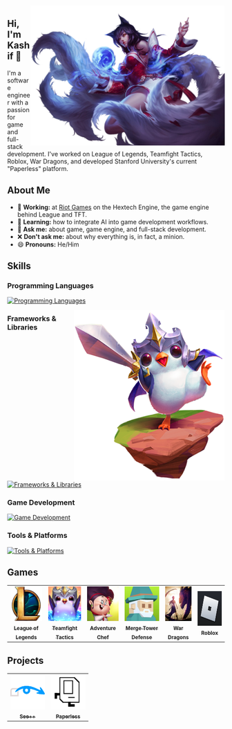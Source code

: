 <img align="right" width="450" src="img/ahri_splash.png"/>

## Hi, I'm Kashif 👋

I'm a software engineer with a passion for game and full-stack development. I've worked on League of Legends, Teamfight Tactics, Roblox, War Dragons, and developed Stanford University's current "Paperless" platform.


## About Me
- 🔭 **Working:** at [Riot Games](https://github.com/RiotGames) on the Hextech Engine, the game engine behind League and TFT.
- 🌱 **Learning:** how to integrate AI into game development workflows.
- 💬 **Ask me:** about game, game engine, and full-stack development.
- ❌ **Don't ask me:** about why everything is, in fact, a minion.
- 😄 **Pronouns:** He/Him


## Skills

### Programming Languages

[![Programming Languages](https://skillicons.dev/icons?i=cpp,cs,c,python,ts,js,java)](https://skillicons.dev)

<img align="right" width="350" src="img/tft_pengu.png"/>

### Frameworks & Libraries
[![Frameworks & Libraries](https://skillicons.dev/icons?i=react,nodejs,express)](https://skillicons.dev)

### Game Development
[![Game Development](https://skillicons.dev/icons?i=unity,unreal)](https://skillicons.dev)


### Tools & Platforms
[![Tools & Platforms](https://skillicons.dev/icons?i=aws,docker)](https://skillicons.dev)


## Games
<table>
  <tr>
    <td align="center">
      <a href="https://www.leagueoflegends.com/">
        <img src="img/league.png" width="80" height="80"><br/>
        <sub><b>League of Legends</b></sub>
      </a>
    </td>
    <td align="center">
      <a href="https://www.teamfighttactics.com/">
        <img src="img/tft.png" width="80" height="80"><br/>
        <sub><b>Teamfight Tactics</b></sub>
      </a>
    </td>
    <td align="center">
      <a href="https://www.pocketgems.com/">
        <img src="img/adventure_chef.png" width="80" height="80"><br/>
        <sub><b>Adventure Chef</b></sub>
      </a>
    </td>
    <td align="center">
      <a href="https://www.pocketgems.com/">
        <img src="img/merge_td.png" width="80" height="80"><br/>
        <sub><b>Merge Tower Defense</b></sub>
      </a>
    </td>
    <td align="center">
      <a href="https://www.wardragons.com/">
        <img src="img/war_dragons.png" width="80" height="80"><br/>
        <sub><b>War Dragons</b></sub>
      </a>
    </td>
    <td align="center">
      <a href="https://www.roblox.com/">
        <img src="img/roblox.png" width="80" height="80"><br/>
        <sub><b>Roblox</b></sub>
      </a>
    </td>
  </tr>
</table>



## Projects
<table>
  <tr>
    <td align="center">
      <a href="https://github.com/knazir/SeePlusPlus">
        <img src="img/spp.png" width="80" height="80"><br/>   
        <sub><b>See++</b></sub>
      </a>
    </td>
    <td align="center">
      <a href="https://github.com/knazir/Paperless">
        <img src="img/karel.png" width="80" height="80"><br/>
        <sub><b>Paperless</b></sub>
      </a>
    </td>
  </tr>
</table>
